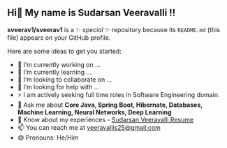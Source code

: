 ## Hi👋 My name is Sudarsan Veeravalli !!


**sveerav1/sveerav1** is a ✨ _special_ ✨ repository because its `README.md` (this file) appears on your GitHub profile.

Here are some ideas to get you started:

- 🔭 I’m currently working on ...
- 🌱 I’m currently learning ...
- 👯 I’m looking to collaborate on ...
- 🤔 I’m looking for help with ...
- ⚡ I am actively seeking full time roles in Software Engineering domain.
- 💬 Ask me about **Core Java, Spring Boot, Hibernate, Databases, Machine Learning, Neural Networks, Deep Learning**
- 📄 Know about my experiences - [Sudarsan Veeravalli Resume]([https://drive.google.com/file/d/1Ck-SPonMrFvaOJuCJ_m1pkljcpePI38a/view?usp=sharing](https://drive.google.com/file/d/1HbGaawKPkcnNUC4-qm-4alv1UKJj3oyp/view?usp=sharing))
- 📫 You can reach me at [veeravallis25@gmail.com](mailto:veeravallis25@gmail.com )
- 😄 Pronouns: He/Him

